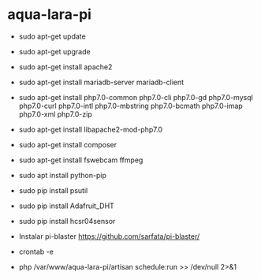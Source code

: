 # aqua-lara-pi


- sudo apt-get update
- sudo apt-get upgrade
- sudo apt-get install apache2
- sudo apt-get install mariadb-server mariadb-client
- sudo apt-get install php7.0-common php7.0-cli php7.0-gd php7.0-mysql php7.0-curl php7.0-intl php7.0-mbstring php7.0-bcmath php7.0-imap php7.0-xml php7.0-zip
- sudo apt-get install libapache2-mod-php7.0
- sudo apt-get install composer
- sudo apt-get install fswebcam ffmpeg
- sudo apt install python-pip
- sudo pip install psutil
- sudo pip install Adafruit_DHT
- sudo pip install hcsr04sensor
- Instalar pi-blaster https://github.com/sarfata/pi-blaster/

- crontab -e
- php /var/www/aqua-lara-pi/artisan schedule:run >> /dev/null 2>&1